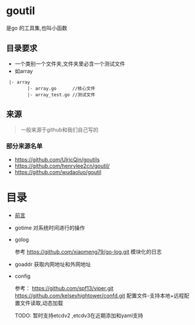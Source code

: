 # goutil
是go 的工具集,也叫小函数

## 目录要求
- 一个类别一个文件夹,文件夹里必含一个测试文件
- 如array

```
 |- array
        |- array.go      //核心文件
        |- array_test.go //测试文件
```

## 来源
> 一般来源于github和我们自己写的

### 部分来源名单

- https://github.com/UlricQin/goutils
- https://github.com/henrylee2cn/goutil/
- https://github.com/wudaoluo/goutil

# 目录
- [前言](preface.md)

- gotime
    对系统时间进行的操作
- golog

    参考 https://github.com/xiaomeng79/go-log.git
    模块化的日志

- goaddr
    获取内网地址和外网地址

- config

    参考：
        https://github.com/spf13/viper.git
        https://github.com/kelseyhightower/confd.git
    配置文件-支持本地+远程配置文件读取,动态加载

    TODO: 暂时支持etcdv2 ,etcdv3在近期添加和yaml支持

